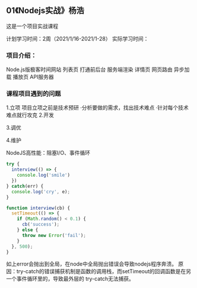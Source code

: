 ## 01《Nodejs实战》杨浩 
这是一个项目实战课程

计划学习时间：2周（2021/1/16-2021/1-28）
实际学习时间：

### 项目介绍：
Node.js版极客时间网站
  列表页
    打通前后台
    服务端渲染
  详情页
    网页路由
    异步加载
  播放页
    API服务器

### 课程项目遇到的问题
1.立项
项目立项之前是技术预研
  ·分析要做的需求，找出技术难点
  ·针对每个技术难点就行攻克
2.开发


3.调优


4.维护


NodeJS高性能：阻塞I/O、事件循环
```js
try {
  interview(() => {
    console.log('smile')
  })
} catch(err) {
  console.log('cry', e);
}

function interview(cb) {
  setTimeout(() => {
    if (Math.random() < 0.1) {
      cb('success');
    } else {
      throw new Error('fail');
    }
  }, 500);
}
```
如上error会抛出到全局，在node中全局抛出错误会导致nodejs程序奔溃。
原因：try-catch的错误捕获机制是函数的调用栈，而setTimeout的回调函数是在另一个事件循环里的，导致最外层的 try-catch无法捕获。